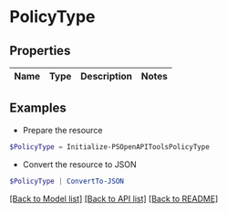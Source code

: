 # PolicyType
## Properties

Name | Type | Description | Notes
------------ | ------------- | ------------- | -------------

## Examples

- Prepare the resource
```powershell
$PolicyType = Initialize-PSOpenAPIToolsPolicyType 
```

- Convert the resource to JSON
```powershell
$PolicyType | ConvertTo-JSON
```

[[Back to Model list]](../README.md#documentation-for-models) [[Back to API list]](../README.md#documentation-for-api-endpoints) [[Back to README]](../README.md)

